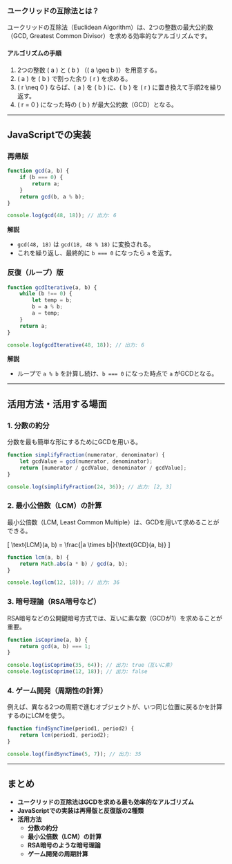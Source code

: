 ### ユークリッドの互除法とは？
ユークリッドの互除法（Euclidean Algorithm）は、2つの整数の最大公約数（GCD, Greatest Common Divisor）を求める効率的なアルゴリズムです。

#### **アルゴリズムの手順**
1. 2つの整数 \( a \) と \( b \) （\( a \geq b \)）を用意する。
2. \( a \) を \( b \) で割った余り \( r \) を求める。
3. \( r \neq 0 \) ならば、\( a \) を \( b \) に、\( b \) を \( r \) に置き換えて手順2を繰り返す。
4. \( r = 0 \) になった時の \( b \) が最大公約数（GCD）となる。

---

## **JavaScriptでの実装**
### **再帰版**
```javascript
function gcd(a, b) {
    if (b === 0) {
        return a;
    }
    return gcd(b, a % b);
}

console.log(gcd(48, 18)); // 出力: 6
```
**解説**
- `gcd(48, 18)` は `gcd(18, 48 % 18)` に変換される。
- これを繰り返し、最終的に `b === 0` になったら `a` を返す。

### **反復（ループ）版**
```javascript
function gcdIterative(a, b) {
    while (b !== 0) {
        let temp = b;
        b = a % b;
        a = temp;
    }
    return a;
}

console.log(gcdIterative(48, 18)); // 出力: 6
```
**解説**
- ループで `a % b` を計算し続け、`b === 0` になった時点で `a` がGCDとなる。

---

## **活用方法・活用する場面**
### **1. 分数の約分**
分数を最も簡単な形にするためにGCDを用いる。

```javascript
function simplifyFraction(numerator, denominator) {
    let gcdValue = gcd(numerator, denominator);
    return [numerator / gcdValue, denominator / gcdValue];
}

console.log(simplifyFraction(24, 36)); // 出力: [2, 3]
```

### **2. 最小公倍数（LCM）の計算**
最小公倍数（LCM, Least Common Multiple）は、GCDを用いて求めることができる。

\[
\text{LCM}(a, b) = \frac{|a \times b|}{\text{GCD}(a, b)}
\]

```javascript
function lcm(a, b) {
    return Math.abs(a * b) / gcd(a, b);
}

console.log(lcm(12, 18)); // 出力: 36
```

### **3. 暗号理論（RSA暗号など）**
RSA暗号などの公開鍵暗号方式では、互いに素な数（GCDが1）を求めることが重要。

```javascript
function isCoprime(a, b) {
    return gcd(a, b) === 1;
}

console.log(isCoprime(35, 64)); // 出力: true（互いに素）
console.log(isCoprime(12, 18)); // 出力: false
```

### **4. ゲーム開発（周期性の計算）**
例えば、異なる2つの周期で進むオブジェクトが、いつ同じ位置に戻るかを計算するのにLCMを使う。

```javascript
function findSyncTime(period1, period2) {
    return lcm(period1, period2);
}

console.log(findSyncTime(5, 7)); // 出力: 35
```

---

## **まとめ**
- **ユークリッドの互除法はGCDを求める最も効率的なアルゴリズム**
- **JavaScriptでの実装は再帰版と反復版の2種類**
- **活用方法**
  - **分数の約分**
  - **最小公倍数（LCM）の計算**
  - **RSA暗号のような暗号理論**
  - **ゲーム開発の周期計算**